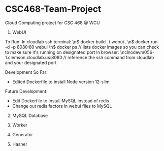 # CSC468-Team-Project
Cloud Computing project for CSC 468 @ WCU

1) WebUI

To Run:
In cloudlab ssh terminal:
\n$ docker build -t webui .
\n$ docker run -d -p 8080:80 webui
\n$ docker ps   // lists docker images so you can check to make sure it's running on designated port
In browser:
\nclnodevm056-1.clemson.cloudlab.us:8080   // reference the ssh command from cloudlab and your designated port

Development So Far:
- Edited Dockerfile to install Node version 12-slim

Future Development:
- Edit Dockerfile to install MySQL instead of redis
- Change out redis factors in webui files to MySQL


2) MySQL Database


3) Worker


4) Generator


5) Hasher
